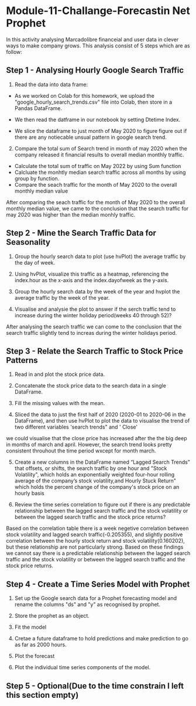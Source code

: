 # Module-11-Challange-Forecastin Net Prophet

In this activity analysing Marcadolibre financeial and user data in clever ways to make company grows. This analysis consist of 5 steps which are as follow:

## Step 1 -  Analysing Hourly Google Search Traffic 

1. Read the data into data frame:
 - As we worked on Colab for this homework, we upload the   "google_hourly_search_trends.csv" file into Colab, then store in a Pandas DataFrame.

- We then read the datframe in our notebook by setting Dtetime Index.

- We slice the dataframe to just month of May 2020 to figure figure out if there are any notiecable unsual pattern in google search trend.

2. Compare the total sum of Search trend in month of may 2020 when the company released it financial results to overall median monthly traffic.
- Calculate the total sum of traffic on May 2022 by using Sum function
- Calcluate the monhtly median search traffic across all months by using group by function.
- Compare the seach traffic for the month of May 2020 to the overall monthly median value

After comparing the seach traffic for the month of May 2020 to the overall monthly median value, we came to the conclusion that the search traffic for may 2020 was higher than the median monhly traffic.

## Step 2 - Mine the Search Traffic Data for Seasonality

1. Group the hourly search data to plot (use hvPlot) the average traffic by the day of week.

2. Using hvPlot, visualize this traffic as a heatmap, referencing the index.hour as the x-axis and the index.dayofweek as the y-axis.

3. Group the hourly search data by the week of the year and hvplot the average traffic by the week of the year.

4. Visualise and analysie the plot to answer if the serch traffic tend to increase during the winter holiday period(weeks 40 through 52)?

After analysing the search traffic we can come to the conclusion that the search traffic slightly tend to increas during the winter holidays period. 

## Step 3 - Relate the Search Traffic to Stock Price Patterns

1. Read in and plot the stock price data. 

2. Concatenate the stock price data to the search data in a single DataFrame.

3. Fill the missing values with the mean.

4. Sliced the data to just the first half of 2020 (2020-01 to 2020-06 in the DataFrame), and then use hvPlot to plot the data to visualise the trend of two different variables 'search trends" and ' Close'

we could visualise that the close price has increased after the the big deep in months of march and april. However, the search trend looks pretty consistent throuhout the time period wxcept for month march. 

5. Create a new columns in the DataFrame named “Lagged Search Trends” that offsets, or shifts, the search traffic by one hour and  "Stock Volatility", which holds an exponentially weighted four-hour rolling average of the company’s stock volatility,and Hourly Stuck Return" which holds the percent change of the company's stock price on an hourly basis

6. Review the time series correlation to figure out if there is any predictable relationship between the lagged search traffic and the stock volatility or between the lagged search traffic and the stock price returns?

 Based on the correlation table there is a week negetive correlation between stock volatility and lagged search traffic(-0.205355), and slightly positive correlation between the hourly stock return and stock volatility(0.160202), but these relationship are not particularly strong. Based on these findings we cannot say there is a predictable relationship between the lagged search traffic and the stock volatility or between the lagged search traffic and the stock price returns.

 ## Step 4 - Create a Time Series Model with Prophet

 1. Set up the Google search data for a Prophet forecasting model and rename the columns "ds" and "y" as recognised by prophet.

 2. Store the prophet as an object.

 3. Fit the model

 4. Cretae a future dataframe to hold predictions and make prediction to go as far as 2000 hours.

 5. Plot the forecast 

 6. Plot the individual time series components of the model.

 ## Step 5 - Optional(Due to the time constrain I left this section empty)
